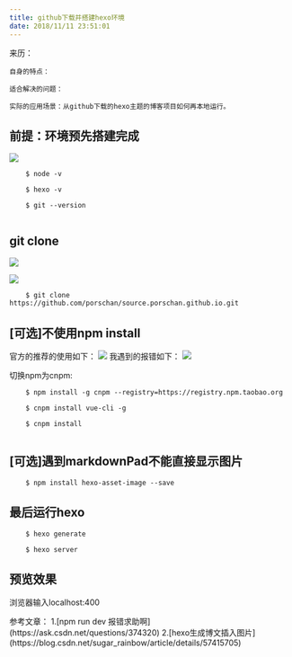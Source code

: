 ```yaml
---
title: github下载并搭建hexo环境
date: 2018/11/11 23:51:01
---
```


<div class="tip">
	来历：
		
	自身的特点：

	适合解决的问题：
		
	实际的应用场景：从github下载的hexo主题的博客项目如何再本地运行。
</div>

## 前提：环境预先搭建完成 ##

![](../github-hexo-windows10/20181111235623.jpg)

```
	$ node -v

	$ hexo -v

	$ git --version


```

## git clone ##


![](../github-hexo-windows10/20181111164528.jpg)

![](../github-hexo-windows10/20181111164550.jpg)

```
	$ git clone https://github.com/porschan/source.porschan.github.io.git

```

## [可选]不使用npm install ##

官方的推荐的使用如下：
![](../github-hexo-windows10/20181112000623.jpg)
我遇到的报错如下：
![](../github-hexo-windows10/20181112000814.jpg)

切换npm为cnpm:
```
	$ npm install -g cnpm --registry=https://registry.npm.taobao.org

	$ cnpm install vue-cli -g

	$ cnpm install


```

## [可选]遇到markdownPad不能直接显示图片 ##

```
	$ npm install hexo-asset-image --save

```

## 最后运行hexo ##

```
	$ hexo generate

	$ hexo server

```

## 预览效果 ##

浏览器输入localhost:400

<div class="tip">
	参考文章：
	1.[npm run dev 报错求助啊](https://ask.csdn.net/questions/374320)
	2.[hexo生成博文插入图片](https://blog.csdn.net/sugar_rainbow/article/details/57415705)
</div>